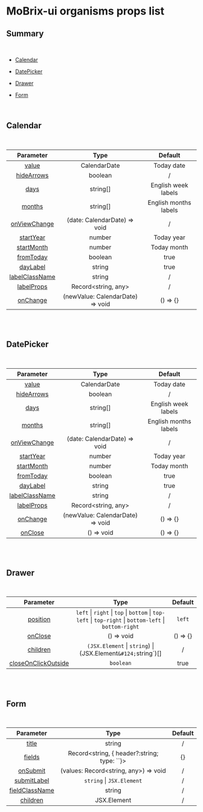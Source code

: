 # MoBrix-ui organisms props list

## Summary

<br>

- [Calendar](#calendar)

- [DatePicker](#datepicker)

- [Drawer](#drawer)

- [Form](#form)

<br>

## Calendar

<br>

<!-- prettier-ignore -->
| <div style='text-align:center;margin:auto;'>Parameter</div> | <div style='text-align:center;margin:auto;'>Type</div> | <div style='text-align:center;margin:auto;'>Default</div> |
| ----------------------------------------------------------- | --------------------------------------------------------- | ------------------------------------------------------------- |
| <div style='text-align:center;margin:auto;'>[value](../organisms/Calendar/props.md#value)</div> | <div style='text-align:center;margin:auto;'>CalendarDate</div> | <div style='text-align:center;margin:auto;'>Today date</div> |
| <div style='text-align:center;margin:auto;'>[hideArrows](../organisms/Calendar/props.md#hidearrows)</div> | <div style='text-align:center;margin:auto;'>boolean</div> | <div style='text-align:center;margin:auto;'>/</div> |
| <div style='text-align:center;margin:auto;'>[days](../organisms/Calendar/props.md#days)</div> | <div style='text-align:center;margin:auto;'>string[]</div> | <div style='text-align:center;margin:auto;'>English week labels</div> |
| <div style='text-align:center;margin:auto;'>[months](../organisms/Calendar/props.md#months)</div> | <div style='text-align:center;margin:auto;'>string[]</div> | <div style='text-align:center;margin:auto;'>English months labels</div> |
| <div style='text-align:center;margin:auto;'>[onViewChange](../organisms/Calendar/props.md#onviewchange)</div> | <div style='text-align:center;margin:auto;'>(date: CalendarDate) => void</div> | <div style='text-align:center;margin:auto;'>/</div> |
| <div style='text-align:center;margin:auto;'>[startYear](../organisms/Calendar/props.md#startyear)</div> | <div style='text-align:center;margin:auto;'>number</div> | <div style='text-align:center;margin:auto;'>Today year</div> |
| <div style='text-align:center;margin:auto;'>[startMonth](../organisms/Calendar/props.md#startmonth)</div> | <div style='text-align:center;margin:auto;'>number</div> | <div style='text-align:center;margin:auto;'>Today month</div> |
| <div style='text-align:center;margin:auto;'>[fromToday](../organisms/Calendar/props.md#fromtoday)</div> | <div style='text-align:center;margin:auto;'>boolean</div> | <div style='text-align:center;margin:auto;'>true</div> |
| <div style='text-align:center;margin:auto;'>[dayLabel](../organisms/Calendar/props.md#daylabel)</div> | <div style='text-align:center;margin:auto;'>string</div> | <div style='text-align:center;margin:auto;'>true</div> |
| <div style='text-align:center;margin:auto;'>[labelClassName](../organisms/Calendar/props.md#labelclassname)</div> | <div style='text-align:center;margin:auto;'>string</div> | <div style='text-align:center;margin:auto;'>/</div> |
| <div style='text-align:center;margin:auto;'>[labelProps](../organisms/Calendar/props.md#labelprops)</div> | <div style='text-align:center;margin:auto;'>Record<string, any></div> | <div style='text-align:center;margin:auto;'>/</div> |
| <div style='text-align:center;margin:auto;'>[onChange](../organisms/Calendar/props.md#onchange)</div> | <div style='text-align:center;margin:auto;'>(newValue: CalendarDate) => void</div> | <div style='text-align:center;margin:auto;'>() => {}</div> |

<br>
<br>

## DatePicker

<br>

<!-- prettier-ignore -->
| <div style='text-align:center;margin:auto;'>Parameter</div> | <div style='text-align:center;margin:auto;'>Type</div> | <div style='text-align:center;margin:auto;'>Default</div> |
| ----------------------------------------------------------- | --------------------------------------------------------- | ------------------------------------------------------------- |
| <div style='text-align:center;margin:auto;'>[value](../organisms/DatePicker/props.md#value)</div> | <div style='text-align:center;margin:auto;'>CalendarDate</div> | <div style='text-align:center;margin:auto;'>Today date</div> |
| <div style='text-align:center;margin:auto;'>[hideArrows](../organisms/DatePicker/props.md#hidearrows)</div> | <div style='text-align:center;margin:auto;'>boolean</div> | <div style='text-align:center;margin:auto;'>/</div> |
| <div style='text-align:center;margin:auto;'>[days](../organisms/DatePicker/props.md#days)</div> | <div style='text-align:center;margin:auto;'>string[]</div> | <div style='text-align:center;margin:auto;'>English week labels</div> |
| <div style='text-align:center;margin:auto;'>[months](../organisms/DatePicker/props.md#months)</div> | <div style='text-align:center;margin:auto;'>string[]</div> | <div style='text-align:center;margin:auto;'>English months labels</div> |
| <div style='text-align:center;margin:auto;'>[onViewChange](../organisms/DatePicker/props.md#onviewchange)</div> | <div style='text-align:center;margin:auto;'>(date: CalendarDate) => void</div> | <div style='text-align:center;margin:auto;'>/</div> |
| <div style='text-align:center;margin:auto;'>[startYear](../organisms/DatePicker/props.md#startyear)</div> | <div style='text-align:center;margin:auto;'>number</div> | <div style='text-align:center;margin:auto;'>Today year</div> |
| <div style='text-align:center;margin:auto;'>[startMonth](../organisms/DatePicker/props.md#startmonth)</div> | <div style='text-align:center;margin:auto;'>number</div> | <div style='text-align:center;margin:auto;'>Today month</div> |
| <div style='text-align:center;margin:auto;'>[fromToday](../organisms/DatePicker/props.md#fromtoday)</div> | <div style='text-align:center;margin:auto;'>boolean</div> | <div style='text-align:center;margin:auto;'>true</div> |
| <div style='text-align:center;margin:auto;'>[dayLabel](../organisms/DatePicker/props.md#daylabel)</div> | <div style='text-align:center;margin:auto;'>string</div> | <div style='text-align:center;margin:auto;'>true</div> |
| <div style='text-align:center;margin:auto;'>[labelClassName](../organisms/DatePicker/props.md#labelclassname)</div> | <div style='text-align:center;margin:auto;'>string</div> | <div style='text-align:center;margin:auto;'>/</div> |
| <div style='text-align:center;margin:auto;'>[labelProps](../organisms/DatePicker/props.md#labelprops)</div> | <div style='text-align:center;margin:auto;'>Record<string, any></div> | <div style='text-align:center;margin:auto;'>/</div> |
| <div style='text-align:center;margin:auto;'>[onChange](../organisms/DatePicker/props.md#onchange)</div> | <div style='text-align:center;margin:auto;'>(newValue: CalendarDate) => void</div> | <div style='text-align:center;margin:auto;'>() => {}</div> |
| <div style='text-align:center;margin:auto;'>[onClose](../organisms/DatePicker/props.md#onclose)</div> | <div style='text-align:center;margin:auto;'>() => void</div> | <div style='text-align:center;margin:auto;'>() => {}</div> |

<br>
<br>

## Drawer

<br>

<!-- prettier-ignore -->
| <div style='text-align:center;margin:auto;'>Parameter</div> | <div style='text-align:center;margin:auto;'>Type</div> | <div style='text-align:center;margin:auto;'>Default</div> |
| ----------------------------------------------------------- | --------------------------------------------------------- | ------------------------------------------------------------- |
| <div style='text-align:center;margin:auto;'>[position](../organisms/Drawer/props.md#position)</div> | <div style='text-align:center;margin:auto;'>`left` &#124; `right` &#124; `top` &#124; `bottom` &#124; `top-left` &#124; `top-right` &#124; `bottom-left` &#124; `bottom-right`</div> | <div style='text-align:center;margin:auto;'>`left`</div> |
| <div style='text-align:center;margin:auto;'>[onClose](../organisms/Drawer/props.md#onclose)</div> | <div style='text-align:center;margin:auto;'>() => void</div> | <div style='text-align:center;margin:auto;'>() => {}</div> |
| <div style='text-align:center;margin:auto;'>[children](../organisms/Drawer/props.md#children)</div> | <div style='text-align:center;margin:auto;'>`(JSX.Element` &#124; `string`) &#124; (JSX.Element` &#124; `string`)[]</div> | <div style='text-align:center;margin:auto;'>/</div> |
| <div style='text-align:center;margin:auto;'>[closeOnClickOutside](../organisms/Drawer/props.md#closeonclickoutside)</div> | <div style='text-align:center;margin:auto;'>`boolean`</div> | <div style='text-align:center;margin:auto;'>true</div> |

<br>
<br>

## Form

<br>

<!-- prettier-ignore -->
| <div style='text-align:center;margin:auto;'>Parameter</div> | <div style='text-align:center;margin:auto;'>Type</div> | <div style='text-align:center;margin:auto;'>Default</div> |
| ----------------------------------------------------------- | --------------------------------------------------------- | ------------------------------------------------------------- |
| <div style='text-align:center;margin:auto;'>[title](../organisms/Form/props.md#title)</div> | <div style='text-align:center;margin:auto;'>string</div> | <div style='text-align:center;margin:auto;'>/</div> |
| <div style='text-align:center;margin:auto;'>[fields](../organisms/Form/props.md#fields)</div> | <div style='text-align:center;margin:auto;'>Record<string, { header?:string; type: ``}></div> | <div style='text-align:center;margin:auto;'>{}</div> |
| <div style='text-align:center;margin:auto;'>[onSubmit](../organisms/Form/props.md#onsubmit)</div> | <div style='text-align:center;margin:auto;'>(values: Record<string, any>) => void</div> | <div style='text-align:center;margin:auto;'>/</div> |
| <div style='text-align:center;margin:auto;'>[submitLabel](../organisms/Form/props.md#submitlabel)</div> | <div style='text-align:center;margin:auto;'>`string` &#124; `JSX.Element`</div> | <div style='text-align:center;margin:auto;'>/</div> |
| <div style='text-align:center;margin:auto;'>[fieldClassName](../organisms/Form/props.md#fieldclassname)</div> | <div style='text-align:center;margin:auto;'>string</div> | <div style='text-align:center;margin:auto;'>/</div> |
| <div style='text-align:center;margin:auto;'>[children](../organisms/Form/props.md#children)</div> | <div style='text-align:center;margin:auto;'>JSX.Element</div> | <div style='text-align:center;margin:auto;'>/</div> |

<br>
